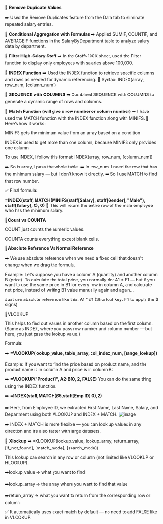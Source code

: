 **🔹 Remove Duplicate Values**

➡️ Used the Remove Duplicates feature from the Data tab to eliminate repeated salary entries.

**🔸 Conditional Aggregation with Formulas**
➡️ Applied SUMIF, COUNTIF, and AVERAGEIF functions in the SalaryByDepartment table to analyze salary data by department.

**🔹 Filter High-Salary Staff**
➡️ In the Staff>100K sheet, used the Filter function to display only employees with salaries above 100,000.

**🔸 INDEX Function**
➡️ Used the INDEX function to retrieve specific columns and rows as needed for dynamic referencing.
🔧 Syntax: INDEX(array, row_num, [column_num])

**🔹 SEQUENCE with COLUMNS**
➡️ Combined SEQUENCE with COLUMNS to generate a dynamic range of rows and columns.

**🔸 Match Function (will give u row number or column number)**
➡️ I have used the MATCH function with the INDEX function along with MINIFS.
🧠 Here’s how it works:

MINIFS gets the minimum value from an array based on a condition

INDEX is used to get more than one column, because MINIFS only provides one column

To use INDEX, I follow this format:
INDEX(array, row_num, [column_num])

➡️ So in array, I pass the whole table.
➡️ In row_num, I need the row that has the minimum salary — but I don’t know it directly.
➡️ So I use MATCH to find that row number.

✅ Final formula:

**=INDEX(staff, MATCH(MINIFS(staff[Salary], staff[Gender], "Male"), staff[Salary], 0), 0)**
📌 This will return the entire row of the male employee who has the minimum salary.

**🔸Count vs COUNTA**

COUNT just counts the numeric values.

COUNTA counts everything except blank cells.

**🔸Absolute Reference Vs Normal Reference**

➡️ We use absolute reference when we need a fixed cell that doesn't change when we drag the formula.

Example:
Let’s suppose you have a column A (quantity) and another column B (price).
To calculate the total price, you normally do: A1 * B1 — but if you want to use the same price in B1 for every row in column A, and calculate net price, instead of writing B1 value manually again and again...

Just use absolute reference like this: A1 * $B$1
(Shortcut key: F4 to apply the $ signs)

🔸VLOOKUP

This helps to find out values in another column based on the first column.
(Same as INDEX, where you pass row number and column number — but here, you just pass the lookup value.)

Formula:


➡️ **=VLOOKUP(lookup_value, table_array, col_index_num, [range_lookup])**

Example:
If you want to find the price based on product name, and the product name is in column A and price is in column B:


➡️ **=VLOOKUP("Product1", A2:B10, 2, FALSE)**
You can do the same thing using the INDEX function.

➡️ **=INDEX(staff,MATCH($B$5,staff[Emp ID],0),2)**



➡️ Here, from Employee ID, we extracted First Name, Last Name, Salary, and Department using both VLOOKUP and INDEX + MATCH.
![image](https://github.com/user-attachments/assets/a6775d5e-3cec-498f-a279-5b830216dc22)



➡️ INDEX + MATCH is more flexible — you can look up values in any direction and it’s also faster with large datasets.

🔸 **Xlookup**
➡️ =XLOOKUP(lookup_value, lookup_array, return_array, [if_not_found], [match_mode], [search_mode])

This lookup can search in any row or column (not limited like VLOOKUP or HLOOKUP).

➡️lookup_value → what you want to find

➡️lookup_array → the array where you want to find that value

➡️return_array → what you want to return from the corresponding row or column

✅ It automatically uses exact match by default — no need to add FALSE like in VLOOKUP.
